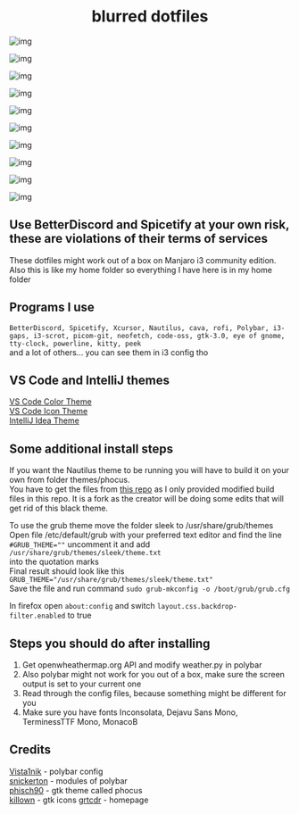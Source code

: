 <h1 align="center">blurred dotfiles</h1>

![img](https://i.imgur.com/JMO8Vix.png)

![img](https://i.imgur.com/kd2MzjV.png)

![img](https://i.imgur.com/wEr3jMT.png)

![img](https://i.imgur.com/dBL7tcp.png)

![img](https://i.imgur.com/WNeEJvM.png)

![img](https://i.imgur.com/vUIroE9.png)

![img](https://i.imgur.com/P6phyHX.png)

![img](https://i.imgur.com/dYbOJxs.png)

![img](https://i.imgur.com/oPBR7pc.png)

![img](https://i.imgur.com/VCxv0V7.png)


## Use BetterDiscord and Spicetify at your own risk, these are violations of their terms of services


These dotfiles might work out of a box on Manjaro i3 community edition.  
Also this is like my home folder so everything I have here is in my home folder


## Programs I use

```BetterDiscord, Spicetify, Xcursor, Nautilus, cava, rofi, Polybar, i3-gaps, i3-scrot, picom-git, neofetch, code-oss, gtk-3.0, eye of gnome, tty-clock, powerline, kitty, peek```  
and a lot of others... you can see them in i3 config tho


## VS Code and IntelliJ themes

[VS Code Color Theme](https://marketplace.visualstudio.com/items?itemName=Jaakko.black)  
[VS Code Icon Theme](https://marketplace.visualstudio.com/items?itemName=PKief.material-icon-theme)  
[IntelliJ Idea Theme](https://plugins.jetbrains.com/plugin/14059-darcula-pitch-black)


## Some additional install steps

If you want the Nautilus theme to be running you will have to build it on your own from folder themes/phocus.  
You have to get the files from [this repo](https://github.com/DarkReaper231/phocus) as I only provided modified build files in this repo. It is a fork as the creator will be doing some edits that will get rid of this black theme.

To use the grub theme move the folder sleek to /usr/share/grub/themes  
Open file /etc/default/grub with your preferred text editor and find the line `#GRUB_THEME=""` uncomment it and add `/usr/share/grub/themes/sleek/theme.txt`  
into the quotation marks  
Final result should look like this `GRUB_THEME="/usr/share/grub/themes/sleek/theme.txt"`  
Save the file and run command `sudo grub-mkconfig -o /boot/grub/grub.cfg`  

In firefox open `about:config` and switch `layout.css.backdrop-filter.enabled` to true


## Steps you should do after installing

1. Get openwheathermap.org API and modify weather.py in polybar  
2. Also polybar might not work for you out of a box, make sure the screen output is set to your current one  
3. Read through the config files, because something might be different for you  
4. Make sure you have fonts Inconsolata, Dejavu Sans Mono, TerminessTTF Mono, MonacoB  


## Credits

[Vista1nik](https://www.reddit.com/user/Vista1nik/) - polybar config  
[snickerton](https://www.reddit.com/user/snickerton/) - modules of polybar  
[phisch90](https://www.reddit.com/user/phisch90/) - gtk theme called phocus  
[killown](https://github.com/user/killown/) - gtk icons
[grtcdr](https://github.com/grtcdr/startpages) - homepage
